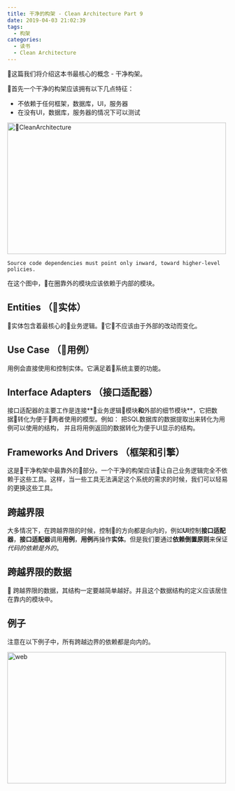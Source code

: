 ```yaml
---
title: 干净的构架 - Clean Architecture Part 9
date: 2019-04-03 21:02:39
tags:
  - 构架
categories:
  - 读书
  - Clean Architecture
---
```


这篇我们将介绍这本书最核心的概念 - 干净构架。

首先一个干净的构架应该拥有以下几点特征：
* 不依赖于任何框架，数据库，UI，服务器
* 在没有UI，数据库，服务器的情况下可以测试

<img src="/clean-architecture-part9/clean-architecture.png" width="500" height="300" title="CleanArchitecture">

<!-- more -->
```
Source code dependencies must point only inward, toward higher-level policies.
```
在这个图中，在圈靠外的模块应该依赖于内部的模块。

## Entities （实体）

实体包含着最核心的业务逻辑。它不应该由于外部的改动而变化。

## Use Case （用例）

用例会直接使用和控制实体。它满足着系统主要的功能。

## Interface Adapters （接口适配器）

接口适配器的主要工作是连接**业务逻辑模块**和**外部的细节模块**，它把数据转化为便于两者使用的模型。例如： 把SQL数据库的数据提取出来转化为用例可以使用的结构， 并且将用例返回的数据转化为便于UI显示的结构。

## Frameworks And Drivers （框架和引擎）

这是干净构架中最靠外的部分。一个干净的构架应该让自己业务逻辑完全不依赖于这些工具。这样，当一些工具无法满足这个系统的需求的时候，我们可以轻易的更换这些工具。

## 跨越界限

大多情况下，在跨越界限的时候，控制的方向都是向内的，例如**UI**控制**接口适配器**，**接口适配器**调用**用例**，**用例**再操作**实体**。但是我们要通过**依赖倒置原则**来保证*代码的依赖是外的*。

## 跨越界限的数据

跨越界限的数据，其结构一定要越简单越好。并且这个数据结构的定义应该居住在靠内的模块中。

## 例子
注意在以下例子中，所有跨越边界的依赖都是向内的。

<img src="/clean-architecture-part9/web.png" width="500" height="300" title="web" />

